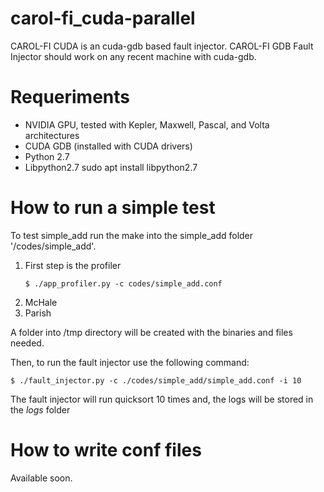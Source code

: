 # carol-fi_cuda-parallel 


CAROL-FI CUDA is an cuda-gdb based fault injector. 
CAROL-FI GDB Fault Injector should work on any recent machine with cuda-gdb.

# Requeriments

- NVIDIA GPU, tested with Kepler, Maxwell, Pascal, and Volta architectures 
- CUDA GDB (installed with CUDA drivers)
- Python 2.7
- Libpython2.7 sudo apt install libpython2.7


# How to run a simple test

To test simple_add run the make into the simple_add folder '/codes/simple_add'.

<ol>
<li>First step is the profiler</li>

```{r, engine='bash', code_block_name} 
$ ./app_profiler.py -c codes/simple_add.conf
```
<li>McHale</li>
<li>Parish</li>
</ol>


 A folder into /tmp directory will be created with the binaries and files needed.
 
 

Then, to run the fault injector use the following command:

```{r, engine='bash', code_block_name} 
$ ./fault_injector.py -c ./codes/simple_add/simple_add.conf -i 10
```

The fault injector will run quicksort 10 times and, the logs will be stored in the *logs* folder

# How to write conf files

Available soon.
